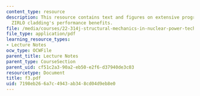```yaml
---
content_type: resource
description: This resource contains text and figures on extensive programs demonstrate
  ZIRLO cladding's performance benefits.
file: /media/courses/22-314j-structural-mechanics-in-nuclear-power-technology-fall-2006/7198eb266a7c4943ab348cd04d9eb8e0_f3.pdf
file_type: application/pdf
learning_resource_types:
- Lecture Notes
ocw_type: OCWFile
parent_title: Lecture Notes
parent_type: CourseSection
parent_uid: cf51c2a3-90a2-eb50-e2f6-d37940de3c03
resourcetype: Document
title: f3.pdf
uid: 7198eb26-6a7c-4943-ab34-8cd04d9eb8e0
---
```

